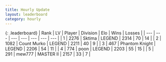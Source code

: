 ```yaml
---
title: Hourly Update
layout: leaderboard
category: hourly
---
```


{: .leaderboard}
| Rank | LV | Player | Division | Elo | Wins | Losses |
| --- | --- | --- | --- | --- | --- | --- |
| <span data-change="0">1</span> | 2276 | <span title="ID: 353063">Sktima</span> | LEGEND | <span data-change="0">2314</span> | <span data-change="0">70</span> | <span data-change="0">14</span> |
| <span data-change="0">2</span> | 1082 | <span title="ID: 498323">Count Murko</span> | LEGEND | <span data-change="0">2211</span> | <span data-change="0">40</span> | <span data-change="0">9</span> |
| <span data-change="1">3</span> | 467 | <span title="ID: 742939">Phantom Knight</span> | LEGEND | <span data-change="5">2206</span> | <span data-change="1">54</span> | <span data-change="0">11</span> |
| <span data-change="-1">4</span> | 774 | <span title="ID: 540690">poon</span> | LEGEND | <span data-change="0">2203</span> | <span data-change="0">55</span> | <span data-change="0">15</span> |
| <span data-change="0">5</span> | 291 | <span title="ID: 5578">mew777</span> | MASTER II | <span data-change="0">2157</span> | <span data-change="0">33</span> | <span data-change="0">7</span> |